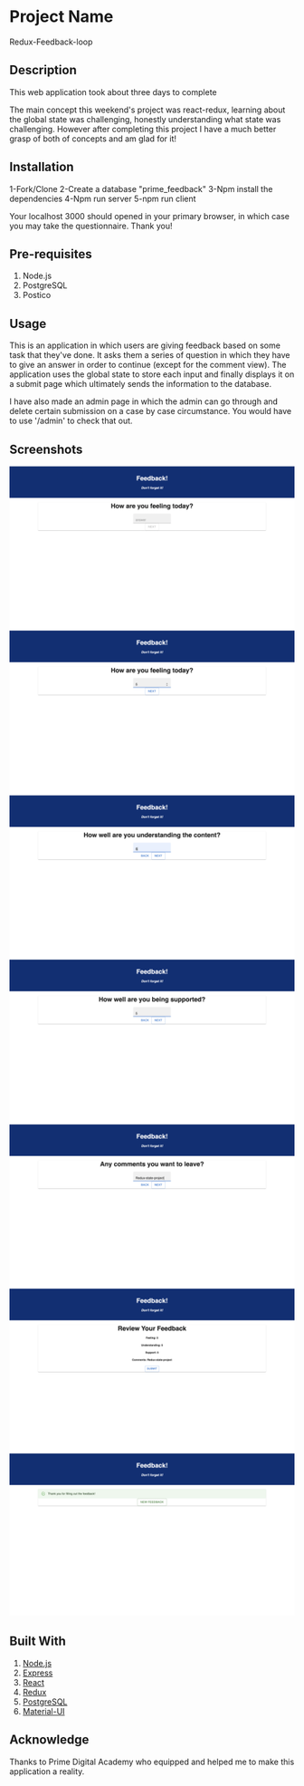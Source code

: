 # Project Name 
Redux-Feedback-loop

## Description
This web application took about three days to complete

The main concept this weekend's project was react-redux, learning about the global state was challenging, honestly understanding what state was challenging. However after completing this project I have a much better grasp of both of concepts and am glad for it!

## Installation
1-Fork/Clone
2-Create a database "prime_feedback"
3-Npm install the dependencies
4-Npm run server
5-npm run client

Your localhost 3000 should opened in your primary browser, in which case you may take the questionnaire. 
Thank you!

## Pre-requisites
1. Node.js 
2. PostgreSQL
3. Postico

## Usage
This is an application in which users are giving feedback based on some task that they've done. It asks them a series of question in which they have to give an answer in order to continue (except for the comment view). The application uses the global state to store each input and finally displays it on a submit page which ultimately sends the information to the database. 

I have also made an admin page in which the admin can go through and delete certain submission on a case by case circumstance. You would have to use '/admin' to check that out.

## Screenshots

![Screenshot 12](screenshot12.png)
![Screenshot 13](screenshot13.png)
![Screenshot 14](screenshot14.png)
![Screenshot 15](screenshot15.png)
![Screenshot 16](screenshot16.png)
![Screenshot 17](screenshot17.png)
![Screenshot 18](screenshot18.png)

## Built With

1. [Node.js](https://nodejs.org/en/)
2. [Express](https://expressjs.com/)
3. [React](https://reactjs.org/)
4. [Redux](https://redux.js.org/)
6. [PostgreSQL](https://www.postgresql.org/)
7. [Material-UI](https://mui.com/)

## Acknowledge 
Thanks to Prime Digital Academy who equipped and helped me to make this application a reality.
